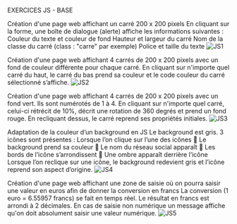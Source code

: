 EXERCICES JS - BASE


Création d'une page web affichant un carré 200 x 200 pixels 
En cliquant sur la forme, une boîte de dialogue (alerte) affiche les informations suivantes :
Couleur du texte et couleur de fond
Hauteur et largeur du carré
Nom de la classe du carré (class : "carre" par exemple)
Police et taille du texte
![JS1](https://github.com/Ehonam/JSBase/assets/164899950/3d7ce282-5ad2-4b8d-9ae4-017f4e203620)

 
Création d'une page web affichant 4 carrés de 200 x 200 pixels avec un fond de couleur 
différente pour chaque carré.
En cliquant sur n'importe quel carré du haut, le carré du bas prend sa couleur et le code couleur 
du carré sélectionné s’affiche.
![JS2](https://github.com/Ehonam/JSBase/assets/164899950/abbc895f-b3ef-4a2d-98c1-fa1494409a9f)


Création d'une page web affichant 4 carrés de 200 x 200 pixels avec un fond vert. Ils sont numérotés de 1 à 4.
En cliquant sur n'importe quel carré, celui-ci rétrécit de 10%, décrit une rotation de 360 degrés et 
prend un fond rouge. En recliquant dessus, le carré reprend ses propriétés initiales.
![JS3](https://github.com/Ehonam/JSBase/assets/164899950/2b5b6ce3-d5b3-4e54-94f2-9cea35527553)


Adaptation de la couleur d’un background en JS 
Le background est gris. 3 icônes sont présentes :
Lorsque l’on clique sur l’une des icônes
 Le background prend sa couleur
 Le nom du réseau social apparaît 
 Les bords de l’icône s’arrondissent
 Une ombre apparaît derrière l’icône
Lorsque l’on reclique sur une icône, le background redevient gris et l’icône reprend son 
aspect d’origine.
![JS4](https://github.com/Ehonam/JSBase/assets/164899950/a47d9c30-1e42-42e5-87f3-95710dd6c907)


Création d'une page web affichant une zone de saisie où on pourra saisir une valeur en 
euros afin de donner la conversion en francs
La conversion (1 euro = 6.55957 francs) se fait en temps réel. Le résultat en francs est arrondi à 2 décimales. En cas de saisie non numérique un message 
affiche qu'on doit absolument saisir une valeur numérique.
![JS5](https://github.com/Ehonam/JSBase/assets/164899950/eccf4def-d1c2-4f41-a593-80966f7b7f85)

